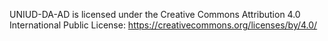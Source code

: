UNIUD-DA-AD is licensed under the Creative Commons Attribution 4.0 International Public License:  https://creativecommons.org/licenses/by/4.0/

